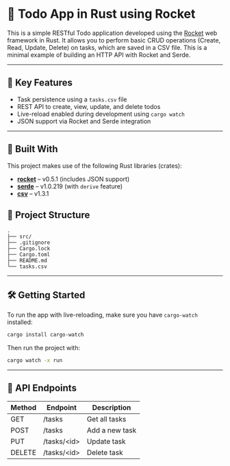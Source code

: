 # 📝 Todo App in Rust using Rocket

This is a simple RESTful Todo application developed using the [Rocket](https://rocket.rs/) web framework in Rust. It allows you to perform basic CRUD operations (Create, Read, Update, Delete) on tasks, which are saved in a CSV file. This is a minimal example of building an HTTP API with Rocket and Serde.

---

## 🚀 Key Features

- Task persistence using a `tasks.csv` file
- REST API to create, view, update, and delete todos
- Live-reload enabled during development using `cargo watch`
- JSON support via Rocket and Serde integration

---

## 🧱 Built With

This project makes use of the following Rust libraries (crates):

- **[rocket](https://crates.io/crates/rocket)** – v0.5.1 (includes JSON support)
- **[serde](https://crates.io/crates/serde)** – v1.0.219 (with `derive` feature)
- **[csv](https://crates.io/crates/csv)** – v1.3.1

## 📁 Project Structure

```
.
├── src/
├── .gitignore
├── Cargo.lock
├── Cargo.toml
├── README.md
└── tasks.csv
```

---

## 🛠️ Getting Started

To run the app with live-reloading, make sure you have `cargo-watch` installed:

```bash
cargo install cargo-watch
```

Then run the project with:

```bash
cargo watch -x run
```

---

## 📘 API Endpoints

| Method | Endpoint     | Description         |
|--------|--------------|---------------------|
| GET    | /tasks       | Get all tasks  |
| POST   | /tasks       | Add a new task      |
| PUT    | /tasks/&lt;id&gt; | Update task     |
| DELETE | /tasks/&lt;id&gt; | Delete task     |
